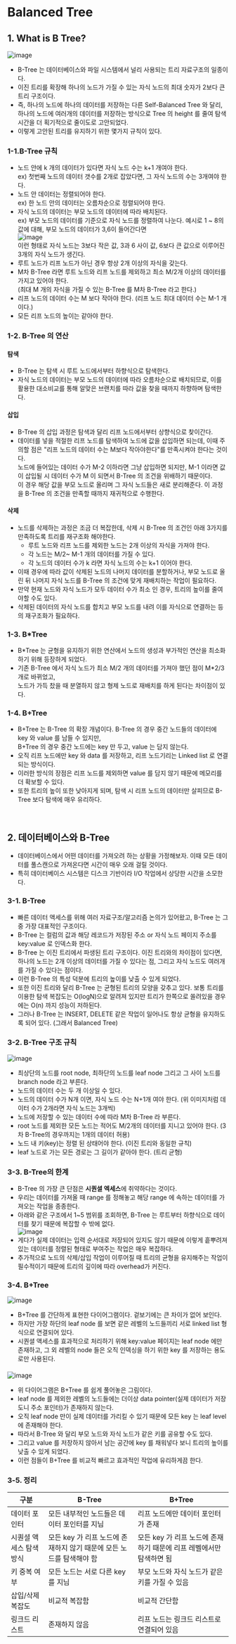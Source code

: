 # Balanced Tree

## 1. What is B Tree?
![image](https://github.com/user-attachments/assets/b18acceb-f0b0-40ad-9ca9-47a0c1fa9d74)
- B-Tree 는 데이터베이스와 파일 시스템에서 널리 사용되는 트리 자료구조의 일종이다.
- 이진 트리를 확장해 하나의 노드가 가질 수 있는 자식 노드의 최대 숫자가 2보다 큰 트리 구조이다.
- 즉, 하나의 노드에 하나의 데이터를 저장하는 다른 Self-Balanced Tree 와 달리,  
  하나의 노드에 여러개의 데이터를 저장하는 방식으로 Tree 의 height 를 줄여 탐색 시간을 더 획기적으로 줄이도로 고안되었다.
- 이렇게 고안된 트리를 유지하기 위한 몇가지 규칙이 있다.

### 1-1.B-Tree 규칙 
- 노드 안에 k 개의 데이터가 있다면 자식 노드 수는 k+1 개여야 한다.  
  ex) 첫번째 노드의 데이터 갯수를 2개로 잡았다면, 그 자식 노드의 수는 3개여야 한다.
- 노드 안 데이터는 정렬되어야 한다.  
  ex) 한 노드 안의 데이터는 오름차순으로 정렬되어야 한다.
- 자식 노드의 데이터는 부모 노드의 데이터에 따라 배치된다.  
  ex) 부모 노드의 데이터를 기준으로 자식 노드를 정렬하여 나눈다. 예시로 1 ~ 8의 값에 대해, 부모 노드의 데이터가 3,6이 들어간다면  
  ![image](https://github.com/user-attachments/assets/ba9fd9dc-5c0c-4e43-adb9-bf309a3813c4)    
  이런 형태로 자식 노드는 3보다 작은 값, 3과 6 사이 값, 6보다 큰 값으로 이루어진 3개의 자식 노드가 생긴다.
- 루트 노드가 리프 노드가 아닌 경우 항상 2개 이상의 자식을 갖는다.
- M차 B-Tree 라면 루트 노드와 리프 노드를 제외하고 최소 M/2개 이상의 데이터를 가지고 있어야 한다.  
  (최대 M 개의 자식을 가질 수 있는 B-Tree 를 M차 B-Tree 라고 한다.)
- 리프 노드의 데이터 수는 M 보다 작아야 한다. (리프 노드 최대 데이터 수는 M-1 개이다.)
- 모든 리프 노드의 높이는 같아야 한다.

  
### 1-2. B-Tree 의 연산
#### 탐색
- B-Tree 는 탐색 시 루트 노드에서부터 하향식으로 탐색한다.
- 자식 노드의 데이터는 부모 노드의 데이터에 따라 오름차순으로 배치되므로, 이를 활용한 대소비교를 통해 알맞은 브랜치를 따라 값을 찾을 때까지 하향하며 탐색한다.

#### 삽입
- B-Tree 의 삽입 과정은 탐색과 달리 리프 노드에서부터 상향식으로 찾이간다.
- 데이터를 넣을 적절한 리프 노드를 탐색하여 노드에 값을 삽입하면 되는데, 이때 주의할 점은 "리프 노드의 데이터 수는 M보다 작아야한다"를 만족시켜야 한다는 것이다.  
  노드에 들어있는 데이터 수가 M-2 이하라면 그냥 삽입하면 되지만, M-1 이라면 값이 삽입될 시 데이터 수가 M 이 되면서 B-Tree 의 조건을 위배하기 때문이다.  
  이 경우 해당 값을 부모 노드로 올리며 그 자식 노드들은 새로 분리해준다. 이 과정을 B-Tree 의 조건을 만족할 때까지 재귀적으로 수행한다.

#### 삭제 
- 노드를 삭제하는 과정은 조금 더 복잡한데, 삭제 시 B-Tree 의 조건인 아래 3가지를 만족하도록 트리를 재구조화 해야한다.
  - 루트 노드와 리프 노드를 제외한 노드는 2개 이상의 자식을 가져야 한다.
  - 각 노드는 M/2~ M-1 개의 데이터를 가질 수 있다.
  - 각 노드의 데이터 수가 k 라면 자식 노드의 수는 k+1 이어야 한다.
- 이때 경우에 따라 값이 삭제된 노드의 나머지 데이터를 분할하거나, 부모 노드로 올린 뒤 나머지 자식 노드를 B-Tree 의 조건에 맞게 재배치하는 작업이 필요하다.
- 만약 현재 노드와 자식 노드가 모두 데이터 수가 최소 인 경우, 트리의 높이를 줄여야할 수도 있다.
- 삭제된 데이터의 자식 노드를 합치고 부모 노드를 내려 이를 자식으로 연결하는 등의 재구조화가 필요하다.


### 1-3. B*Tree
- B*Tree 는 균형을 유지하기 위한 연산에서 노드의 생성과 부가적인 연산을 최소화하기 위해 등장하게 되었다.
- 기존 B-Tree 에서 자식 노드가 최소 M/2 개의 데이터를 가져야 했던 점이 M*2/3 개로 바뀌었고,  
  노드가 가득 찼을 때 분열하지 않고 형제 노드로 재배치를 하게 된다는 차이점이 있다.

### 1-4. B+Tree
- B+Tree 는 B-Tree 의 확장 개념이다. B-Tree 의 경우 중간 노드들의 데이터에 key 와 value 를 남들 수 있지만,    
  B+Tree 의 경우 중간 노드에는 key 만 두고, value 는 담지 않는다.
- 오직 리프 노드에만 key 와 data 를 저장하고, 리프 노드기리는 Linked list 로 연결되는 방식이다.
- 이러한 방식의 장점은 리프 노드를 제외하면 value 를 담지 않기 때문에 메모리를 더 확보할 수 있다.
- 또한 트리의 높이 또한 낮아지게 되며, 탐색 시 리프 노드의 데이터만 살피므로 B-Tree 보다 탐색에 매우 유리하다.

<br>

## 2. 데이터베이스와 B-Tree
- 데이터베이스에서 어떤 데이터를 가져오려 하는 상황을 가정해보자. 이때 모든 데이터를 풀스캔으로 가져온다면 시간이 매우 오래 걸릴 것이다.
- 특히 데이터베이스 시스템은 디스크 기반이라 I/O 작업에서 상당한 시간을 소모한다.

### 3-1. B-Tree
- 빠른 데이터 액세스를 위해 여러 자료구조/알고리즘 논의가 있어왔고, B-Tree 는 그 중 가장 대표적인 구조이다.
- B-Tree 는 컬럼의 값과 해당 레코드가 저장된 주소 or 자식 노드 페이지 주소를 key:value 로 인덱스화 한다.
- B-Tree 는 이진 트리에서 파생된 트리 구조이다. 이진 트리와의 차이점이 있다면, 하나의 노드는 2개 이상의 데이터를 가질 수 있다는 점,
  그리고 자식 노드도 여러개를 가질 수 있다는 점이다.
- 이런 B-Tree 의 특성 덕분에 트리의 높이를 낮출 수 있게 되었다.
- 또한 이진 트리와 달리 B-Tree 는 균형된 트리의 모양을 갖추고 있다. 보통 트리를 이용한 탐색 복잡도는 O(logN)으로 알려져 있지만
  트리가 한쪽으로 쏠려있을 경우에는 O(n) 까지 성능이 저하된다.
- 그러나 B-Tree 는 INSERT, DELETE 같은 작업이 일어나도 항상 균형을 유지하도록 되어 있다. (그래서 Balanced Tree)

### 3-2. B-Tree 구조 규칙   
![image](https://github.com/user-attachments/assets/04fff15a-4737-4180-b830-e2e328cc7c7a)  
- 최상단의 노드를 root node, 최하단의 노드를 leaf node 그리고 그 사이 노드를 branch node 라고 부른다.
- 노드의 데이터 수는 두 개 이상일 수 있다.
- 노드의 데이터 수가 N개 이면, 자식 노드 수는 N+1개 여야 한다. (위 이미지처럼 데이터 수가 2개라면 자식 노드는 3개씩)
- 노드에 저장할 수 있는 데이터 수에 따라 M차 B-Tree 라 부른다.
- root 노드를 제외한 모든 노드는 적어도 M/2개의 데이터를 지니고 있어야 한다. (3차 B-Tree의 경우까지는 1개의 데이터 허용)
- 노드 내 키(key)는 정렬 된 상태어야 한다. (이진 트리와 동일한 규칙)
- leaf 노드로 가는 모든 경로는 그 길이가 같아야 한다. (트리 균형)

### 3-3. B-Tree의 한계
- B-Tree 의 가장 큰 단점은 **시퀀셜 엑세스**에 취약하다는 것이다.
- 우리는 데이터를 가져올 때 range 를 정해놓고 해당 range 에 속하는 데이터를 가져오는 작업을 종종한다.
- 아래와 같은 구조에서 1~5 범위를 조회하면, B-Tree 는 루트부터 하향식으로 데이터를 찾기 때문에 복잡할 수 밖에 없다.  
  ![image](https://github.com/user-attachments/assets/10b8ded4-b5e2-4e11-8960-cb4c58481500)
- 게다가 실제 데이터는 입력 순서대로 저장되어 있지도 않기 때문에 이렇게 흩뿌려져 있는 데이터를 정렬된 형태로 부여주는 작업은 매우 복잡하다.
- 추가적으로 노드의 삭제/삽입 작업이 이루어질 때 트리의 균형을 유지해주는 작업이 필수적이기 때문에 트리의 깊이에 따라 overhead가 커진다.

### 3-4. B+Tree
![image](https://github.com/user-attachments/assets/712a82cb-ef83-414b-b927-ce0f5316b4e3)  
- B+Tree 를 간단하게 표현한 다이어그램이다. 겉보기에는 큰 차이가 없어 보인다.
- 하지만 가장 하단의 leaf node 를 보면 같은 레벨의 노드들끼리 서로 linked list 형식으로 연결되어 있다.
- 시퀀셜 액세스를 효과적으로 처리하기 위해 key:value 페이지는 leaf node 에만 존재하고,
  그 외 레벨의 node 들은 오직 인덱싱을 하기 위한 key 를 저장하는 용도로만 사용된다.
####
![image](https://github.com/user-attachments/assets/35c3c77e-443e-4877-b5c0-d808c308ad87)  
- 위 다이어그램은 B+Tree 를 쉽게 풀어놓은 그림이다.
- leaf node 를 제외한 레벨의 노드들에는 더이상 data pointer(실제 데이터가 저장도니 주소 포인터)가 존재하지 않는다.
- 오직 leaf node 만이 실제 데이터를 가리킬 수 있기 때문에 모든 key 는 leaf level 에 존재해야 한다.
- 따라서 B-Tree 와 달리 부모 노드와 자식 노드가 같은 키를 공유할 수도 있다.
- 그리고 value 를 저장하지 않아서 남는 공간에 key 를 채워넣다 보니 트리의 높이를 낮출 수 있게 되었다.
- 이런 점들이 B+Tree 를 비교적 빠르고 효과적인 작업에 유리하게끔 한다.

### 3-5. 정리
|구분|B-Tree|B+Tree|
|----|----|----|
|데이터 포인터|모든 내부적인 노드들은 데이터 포인터를 지님|리프 노드에만 데이터 포인터가 존재|
|시퀀셜 액세스 탐색 방식|모든 key 가 리프 노드에 존재하지 않기 때문에 모든 노드를 탐색해야 함|모든 key 가 리프 노드에 존재하기 때문에 리프 레벨에서만 탐색하면 됨|
|키 중복 여부|모든 노드는 서로 다른 key 를 지님|부모 노드와 자식 노드가 같은 키를 가질 수 있음|
|삽입/삭제 복잡도|비교적 복잡함|비교적 간단함|
|링크드 리스트|존재하지 않음|리프 노드는 링크드 리스트로 연결되어 있음|
